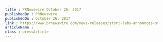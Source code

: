 ```yaml
---
title : PRNewswire October 26, 2017
publishedBy : PRNewswire
publishedOn : October 26, 2017
link : https://www.prnewswire.com/news-releases/storj-labs-announces-storj-tokens-now-listed-on-poloniex-exchange-for-trading-300544286.html
articleName : 
class : pressArticle
---
```

